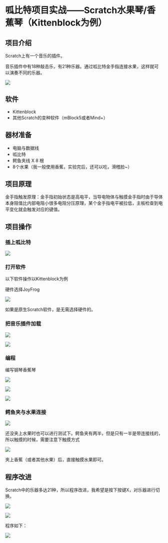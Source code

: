 # 呱比特项目实战——Scratch水果琴/香蕉琴（Kittenblock为例）

## 项目介绍

Scratch上有一个音乐的插件。

音乐插件中有18种敲击乐，有21种乐器。通过呱比特金手指连接水果，这样就可以演奏不同的乐器。

![](./images/c11_01_01.png)

## 软件

- Kittenblock
- 其他Scratch的变种软件（mBlock5或者Mind+）

## 器材准备

- 电脑与数据线
- 呱比特
- 鳄鱼夹线 X 8 根
- 8个水果（我一般使用香蕉，实验完后，还可以吃，滑稽脸~）

## 项目原理

金手指触发原理：金手指初始状态是高电平，当导电物体与触摸金手指时由于导体本身阻值比内部电阻小很多电阻分压原理，某个金手指电平被拉低，主板检查到电平变化就会触发对应的键值。


## 项目操作

### 插上呱比特

![](./images/c10_01.png)

### 打开软件

以下软件操作以Kittenblock为例

硬件选择JoyFrog

![](./images/c01_17.png)

如果是原生Scratch软件，是无需选择硬件的。

### 把音乐插件加载

![](./images/c11_01_02.png)

![](./images/c11_01_03.png)

### 编程

编写钢琴香蕉琴

![](./images/c11_01_05.png)

![](./images/c11_01_06.png)

![](./images/c11_01_04.png)

### 鳄鱼夹与水果连接

![](./images/c03_19.png)

还没夹上水果时也可以进行测试下。鳄鱼夹有两半，但是只有一半是带连接线的，所以触摸的时候，需要注意下触摸方式

![](./images/c11_01_11.png)

夹上香蕉（或者其他水果）后，直接触摸水果即可。



## 程序改进

Scratch中的乐器多达21种，所以程序改进，我希望是按下按键X，对乐器进行切换。

![](./images/c11_01_10.png)

![](./images/c11_01_08.png)

程序如下：

![](./images/c11_01_09.png)





